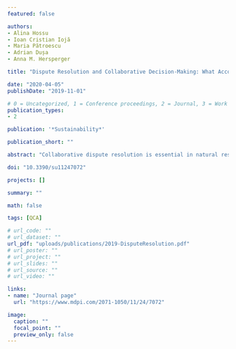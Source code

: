 ```yaml
---
featured: false

authors:
- Alina Hossu
- Ioan Cristian Iojă
- Maria Pătroescu
- Adrian Dușa
- Anna M. Hersperger

title: "Dispute Resolution and Collaborative Decision-Making: What Accounts for Their Effectiveness? The Case of Romania"

date: "2020-04-05"
publishDate: "2019-11-01"

# 0 = Uncategorized, 1 = Conference proceedings, 2 = Journal, 3 = Work in progress, 4 = Technical report, 5 = Book, 6 = Book chapter
publication_types:
- 2

publication: '*Sustainability*'

publication_short: ""

abstract: "Collaborative dispute resolution is essential in natural resource management in the process of negotiating solutions to environmental issues. Our study aims to look at the factors which appear to contribute to the effectiveness of collaborative problem-solving efforts in case studies of environmental conflicts in Romania. The selected case studies illustrate conflicts over the management of natural resources, human-wildlife conflicts, as well as conflicts between development and conservation. A framework for collaborative governance and the multi-value qualitative comparative analysis (mvQCA) method are used to assess and compare 27 case studies in order to identify the factors that bring about success in the resolution of the conflicts in question. Our results indicate that a combination of different characteristics of shared motivation and joint action is sufficient for reaching agreement on the contested issues. However, most of the agreements are not stable due to political and administrative reasons. This study discusses the opportunities and constraints under which collaborative efforts unfold in the case studies. It could also help managers to enhance collaboration in the resolution process for environmental conflicts in the future."

doi: "10.3390/su11247072"

projects: []

summary: ""

math: false

tags: [QCA]

# url_code: ""
# url_dataset: ""
url_pdf: "uploads/publications/2019-DisputeResolution.pdf"
# url_poster: ""
# url_project: ""
# url_slides: ""
# url_source: ""
# url_video: ""

links:
- name: "Journal page"
  url: "https://www.mdpi.com/2071-1050/11/24/7072"

image:
  caption: ""
  focal_point: ""
  preview_only: false
---
```

